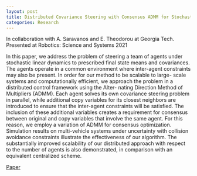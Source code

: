 ```yaml
---
layout: post
title: Distributed Covariance Steering with Consensus ADMM for Stochastic Multi-Agent Systems | Robotics: Science and Systems 2021
categories: Research
---
```




In collaboration with A. Saravanos and E. Theodorou at Georgia Tech. Presented at Robotics: Science and Systems 2021

In this paper, we address the problem of steering a team of agents under stochastic linear dynamics to prescribed final state means and covariances. The agents operate in a common environment where inter-agent constraints may also be present. In order for our method to be scalable to large- scale systems and computationally efficient, we approach the problem in a distributed control framework using the Alter- nating Direction Method of Multipliers (ADMM). Each agent solves its own covariance steering problem in parallel, while additional copy variables for its closest neighbors are introduced to ensure that the inter-agent constraints will be satisfied. The inclusion of these additional variables creates a requirement for consensus between original and copy variables that involve the same agent. For this reason, we employ a variation of ADMM for consensus optimization. Simulation results on multi-vehicle systems under uncertainty with collision avoidance constraints illustrate the effectiveness of our algorithm. The substantially improved scalability of our distributed approach with respect to the number of agents is also demonstrated, in comparison with an equivalent centralized scheme.

[Paper](http://www.roboticsproceedings.org/rss17/p075.pdf)
